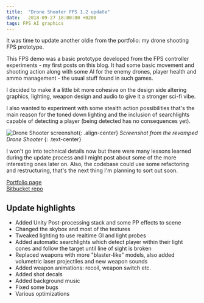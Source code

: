 ```yaml
---
title:  "Drone Shooter FPS 1.2 update"
date:   2018-09-27 18:00:00 +0200
tags: FPS AI graphics
---
```

It was time to update another oldie from the portfolio: my drone shooting FPS prototype.
<!--more-->

This FPS demo was a basic prototype developed from the FPS controller experiments - my first posts on this blog. It had some basic movement and shooting action along with some AI for the enemy drones, player health and ammo management - the usual stuff found in such games.

I decided to make it a little bit more cohesive on the design side altering graphics, lighting, weapon design and audio to give it a stronger sci-fi vibe.

I also wanted to experiment with some stealth action possibilities that's the main reason for the toned down lighting and the inclusion of searchlights capable of detecting a player (being detected has no consequences yet).

![Drone Shooter screenshot]({{site.url}}/assets/images/drone/drone-4-tn.jpg){: .align-center}
*Screenshot from the revamped Drone Shooter*
{: .text-center}

I won't go into technical details now but there were many lessons learned during the update process and I might post about some of the more interesting ones later on. Also, the codebase could use some refactoring and restructuring, that's the next thing I'm planning to sort out soon.   

[Portfolio page]({{site.url}}/portfolio/02-drone/)   
[Bitbucket repo](https://bitbucket.org/mattsnippets/fps_base)

## Update highlights
* Added Unity Post-processing stack and some PP effects to scene
* Changed the skybox and most of the textures
* Tweaked lighting to use realtime GI and light probes
* Added automatic searchlights which detect player within their light cones and follow the target until line of sight is broken
* Replaced weapons with more "blaster-like" models, also added volumetric laser projectiles and new weapon sounds
* Added weapon animations: recoil, weapon switch etc.
* Added shot decals
* Added background music
* Fixed some bugs
* Various optimizations
